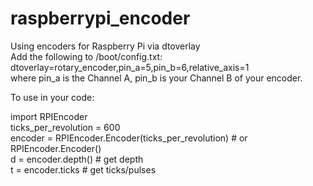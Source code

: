 # raspberrypi_encoder
Using encoders for Raspberry Pi via dtoverlay  
Add the following to /boot/config.txt:  
dtoverlay=rotary_encoder,pin_a=5,pin_b=6,relative_axis=1    
where pin_a is the Channel A, pin_b is your Channel B of your encoder.

To use in your code:  
  
import RPIEncoder  
ticks_per_revolution = 600  
encoder = RPIEncoder.Encoder(ticks_per_revolution) # or RPIEncoder.Encoder()    
d = encoder.depth() # get depth  
t = encoder.ticks # get ticks/pulses  
